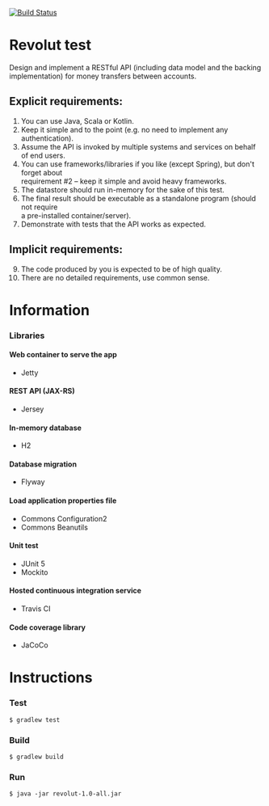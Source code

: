 [![Build Status](https://api.travis-ci.com/jullierme/revolut-test.svg?branch=master)](https://travis-ci.org/jullierme/revolut-test)


# Revolut test
Design and implement a RESTful API (including data model and the backing implementation)  for money transfers between accounts.  

## Explicit requirements:  

1. You can use Java, Scala or Kotlin.  
2. Keep it simple and to the point (e.g. no need to implement any authentication).  
3. Assume the API is invoked by multiple systems and services on behalf of end users.  
4. You can use frameworks/libraries if you like (except Spring), but don't forget about  
requirement #2 – keep it simple and avoid heavy frameworks.  
5. The datastore should run in-memory for the sake of this test.  
6. The final result should be executable as a standalone program (should not require  
a pre-installed container/server).  
7. Demonstrate with tests that the API works as expected.  

## Implicit requirements:  
9. The code produced by you is expected to be of high quality.  
10. There are no detailed requirements, use common sense.


# Information

### Libraries

#### Web container to serve the app 

   - Jetty

#### REST API (JAX-RS)
   
   - Jersey 
   
#### In-memory database 

   - H2
   
#### Database migration 
   
   - Flyway
 
#### Load application properties file

   - Commons Configuration2
   - Commons Beanutils

#### Unit test

   - JUnit 5
   - Mockito

#### Hosted continuous integration service

   - Travis CI

#### Code coverage library

   - JaCoCo
      
# Instructions

### Test

    $ gradlew test
    
### Build

    $ gradlew build

### Run

    $ java -jar revolut-1.0-all.jar
    
